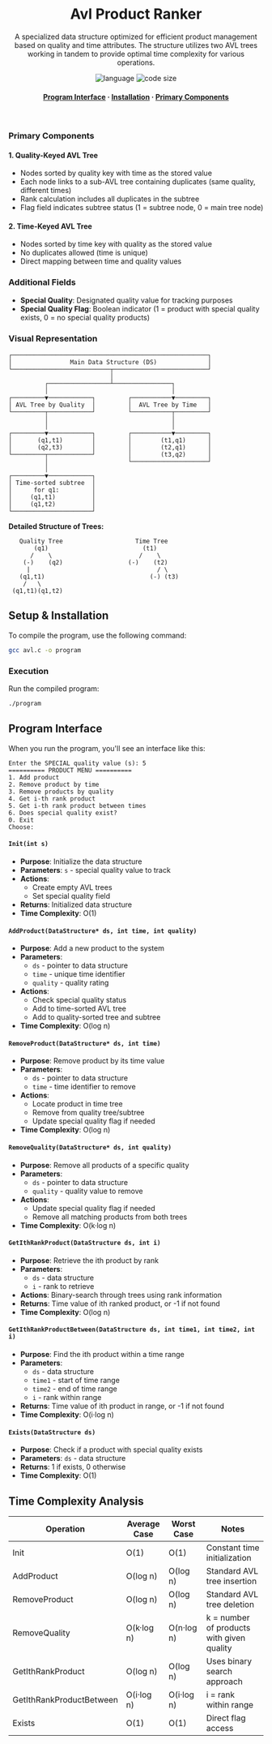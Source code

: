
<div align="center">
  <h1>Avl Product Ranker</h1>
  <p>A specialized data structure optimized for efficient product management based on quality and time attributes. The structure utilizes two AVL trees working in tandem to provide optimal time complexity for various operations.</p>

  <!-- Badges -->
  <p>
    <img src="https://img.shields.io/github/languages/top/orishlach/avl-product-ranker?color=red" alt="language" />
    <img src="https://img.shields.io/github/languages/code-size/orishlach/avl-product-ranker?color=informational" alt="code size" />
  </p>
  
<!-- Links -->
  <h4>
    <a href="#program-interface">Program Interface</a>
    <span> · </span>
    <a href="#setup--installation">Installation</a>
    <span> · </span>
    <a href="#primary-components" target="_blank">Primary Components</a>
  </h4>

</div><br/>
 


### Primary Components

#### 1. Quality-Keyed AVL Tree
- Nodes sorted by quality key with time as the stored value
- Each node links to a sub-AVL tree containing duplicates (same quality, different times)
- Rank calculation includes all duplicates in the subtree
- Flag field indicates subtree status (1 = subtree node, 0 = main tree node)

#### 2. Time-Keyed AVL Tree
- Nodes sorted by time key with quality as the stored value
- No duplicates allowed (time is unique)
- Direct mapping between time and quality values

### Additional Fields
- **Special Quality**: Designated quality value for tracking purposes
- **Special Quality Flag**: Boolean indicator (1 = product with special quality exists, 0 = no special quality products)

### Visual Representation

```
┌──────────────────────────────────────────────────────┐
│                Main Data Structure (DS)              │
└───────────────────────────┬──────────────────────────┘
                            │
          ┌─────────────────┴────────────────┐
          │                                  │
┌─────────▼────────────┐         ┌───────────▼─────────┐
│ AVL Tree by Quality  │         │  AVL Tree by Time   │
└─────────┬────────────┘         └───────────┬─────────┘
          │                                  │
          │                                  │
┌─────────▼────────────┐         ┌───────────▼─────────┐
│       (q1,t1)        │         │        (t1,q1)      │
│       (q2,t3)        │         │        (t2,q1)      │
└─────────┬────────────┘         │        (t3,q2)      │
          │                      └─────────────────────┘
          │
┌─────────▼────────────┐
│ Time-sorted subtree  │
│      for q1:         │
│     (q1,t1)          │
│     (q1,t2)          │
└──────────────────────┘
```

**Detailed Structure of Trees:**

```
   Quality Tree                    Time Tree
       (q1)                          (t1)
      /    \                        /    \
    (-)    (q2)                  (-)    (t2)
     |                                   / \
   (q1,t1)                             (-) (t3)
    /   \
 (q1,t1)(q1,t2)
```



## Setup & Installation

To compile the program, use the following command:

```bash
gcc avl.c -o program
```

### Execution
Run the compiled program:

```bash
./program
```

## Program Interface
When you run the program, you'll see an interface like this:

```
Enter the SPECIAL quality value (s): 5
========== PRODUCT MENU ==========
1. Add product
2. Remove product by time    
3. Remove products by quality
4. Get i-th rank product     
5. Get i-th rank product between times
6. Does special quality exist?
0. Exit
Choose:
```


#### `Init(int s)`
- **Purpose**: Initialize the data structure
- **Parameters**: `s` - special quality value to track
- **Actions**:
  - Create empty AVL trees
  - Set special quality field
- **Returns**: Initialized data structure
- **Time Complexity**: O(1)

#### `AddProduct(DataStructure* ds, int time, int quality)`
- **Purpose**: Add a new product to the system
- **Parameters**: 
  - `ds` - pointer to data structure
  - `time` - unique time identifier
  - `quality` - quality rating
- **Actions**:
  - Check special quality status
  - Add to time-sorted AVL tree
  - Add to quality-sorted tree and subtree
- **Time Complexity**: O(log n)

#### `RemoveProduct(DataStructure* ds, int time)`
- **Purpose**: Remove product by its time value
- **Parameters**:
  - `ds` - pointer to data structure
  - `time` - time identifier to remove
- **Actions**:
  - Locate product in time tree
  - Remove from quality tree/subtree
  - Update special quality flag if needed
- **Time Complexity**: O(log n)

#### `RemoveQuality(DataStructure* ds, int quality)`
- **Purpose**: Remove all products of a specific quality
- **Parameters**:
  - `ds` - pointer to data structure
  - `quality` - quality value to remove
- **Actions**:
  - Update special quality flag if needed
  - Remove all matching products from both trees
- **Time Complexity**: O(k·log n)

#### `GetIthRankProduct(DataStructure ds, int i)`
- **Purpose**: Retrieve the ith product by rank
- **Parameters**:
  - `ds` - data structure
  - `i` - rank to retrieve
- **Actions**: Binary-search through trees using rank information
- **Returns**: Time value of ith ranked product, or -1 if not found
- **Time Complexity**: O(log n)

#### `GetIthRankProductBetween(DataStructure ds, int time1, int time2, int i)`
- **Purpose**: Find the ith product within a time range
- **Parameters**:
  - `ds` - data structure
  - `time1` - start of time range
  - `time2` - end of time range
  - `i` - rank within range
- **Returns**: Time value of ith product in range, or -1 if not found
- **Time Complexity**: O(i·log n)

#### `Exists(DataStructure ds)`
- **Purpose**: Check if a product with special quality exists
- **Parameters**: `ds` - data structure
- **Returns**: 1 if exists, 0 otherwise
- **Time Complexity**: O(1)

## Time Complexity Analysis

| Operation | Average Case | Worst Case | Notes |
|-----------|--------------|------------|-------|
| Init | O(1) | O(1) | Constant time initialization |
| AddProduct | O(log n) | O(log n) | Standard AVL tree insertion |
| RemoveProduct | O(log n) | O(log n) | Standard AVL tree deletion |
| RemoveQuality | O(k·log n) | O(n·log n) | k = number of products with given quality |
| GetIthRankProduct | O(log n) | O(log n) | Uses binary search approach |
| GetIthRankProductBetween | O(i·log n) | O(i·log n) | i = rank within range |
| Exists | O(1) | O(1) | Direct flag access |

